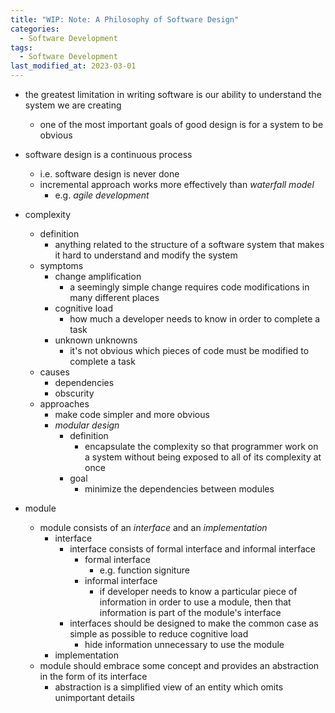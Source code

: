 ```yaml
---
title: "WIP: Note: A Philosophy of Software Design"
categories:
  - Software Development
tags:
  - Software Development
last_modified_at: 2023-03-01
---
```


- the greatest limitation in writing software is our ability to understand the system we are creating
  - one of the most important goals of good design is for a system to be obvious

- software design is a continuous process
  - i.e. software design is never done
  - incremental approach works more effectively than *waterfall model*
    - e.g. *agile development*

- complexity
  - definition
    - anything related to the structure of a software system that makes it hard to understand and modify the system
  - symptoms
    - change amplification
      - a seemingly simple change requires code modifications in many different places
    - cognitive load
      - how much a developer needs to know in order to complete a task
    - unknown unknowns
      - it's not obvious which pieces of code must be modified to complete a task
  - causes
    - dependencies
    - obscurity
  - approaches
    - make code simpler and more obvious
    - *modular design*
      - definition
        - encapsulate the complexity so that programmer work on a system without being exposed to all of its complexity at once
      - goal
        - minimize the dependencies between modules

- module
  - module consists of an *interface* and an *implementation*
    - interface
      - interface consists of formal interface and informal interface
        - formal interface
          - e.g. function signiture
        - informal interface
          - if developer needs to know a particular piece of information in order to use a module, then that information is part of the module's interface
      - interfaces should be designed to make the common case as simple as possible to reduce cognitive load
        - hide information unnecessary to use the module
    - implementation
  - module should embrace some concept and provides an abstraction in the form of its interface
    - abstraction is a simplified view of an entity which omits unimportant details
